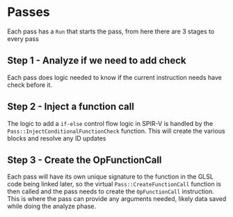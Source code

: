 # Passes

Each pass has a `Run` that starts the pass, from here there are 3 stages to every pass

## Step 1 - Analyze if we need to add check

Each pass does logic needed to know if the current instruction needs have check before it.

## Step 2 - Inject a function call

The logic to add a `if-else` control flow logic in SPIR-V is handled by the `Pass::InjectConditionalFunctionCheck` function. This will create the various blocks and resolve any ID updates

## Step 3 - Create the OpFunctionCall

Each pass will have its own unique signature to the function in the GLSL code being linked later, so the virtual `Pass::CreateFunctionCall` function is then called and the pass needs to create the `OpFunctionCall` instruction. This is where the pass can provide any arguments needed, likely data saved while doing the analyze phase.
